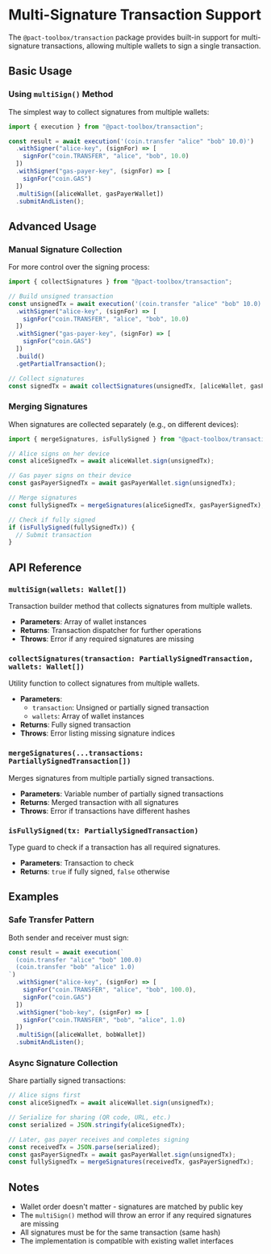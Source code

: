 # Multi-Signature Transaction Support

The `@pact-toolbox/transaction` package provides built-in support for multi-signature transactions, allowing multiple wallets to sign a single transaction.

## Basic Usage

### Using `multiSign()` Method

The simplest way to collect signatures from multiple wallets:

```typescript
import { execution } from "@pact-toolbox/transaction";

const result = await execution('(coin.transfer "alice" "bob" 10.0)')
  .withSigner("alice-key", (signFor) => [
    signFor("coin.TRANSFER", "alice", "bob", 10.0)
  ])
  .withSigner("gas-payer-key", (signFor) => [
    signFor("coin.GAS")
  ])
  .multiSign([aliceWallet, gasPayerWallet])
  .submitAndListen();
```

## Advanced Usage

### Manual Signature Collection

For more control over the signing process:

```typescript
import { collectSignatures } from "@pact-toolbox/transaction";

// Build unsigned transaction
const unsignedTx = await execution('(coin.transfer "alice" "bob" 10.0)')
  .withSigner("alice-key", (signFor) => [
    signFor("coin.TRANSFER", "alice", "bob", 10.0)
  ])
  .withSigner("gas-payer-key", (signFor) => [
    signFor("coin.GAS")
  ])
  .build()
  .getPartialTransaction();

// Collect signatures
const signedTx = await collectSignatures(unsignedTx, [aliceWallet, gasPayerWallet]);
```

### Merging Signatures

When signatures are collected separately (e.g., on different devices):

```typescript
import { mergeSignatures, isFullySigned } from "@pact-toolbox/transaction";

// Alice signs on her device
const aliceSignedTx = await aliceWallet.sign(unsignedTx);

// Gas payer signs on their device
const gasPayerSignedTx = await gasPayerWallet.sign(unsignedTx);

// Merge signatures
const fullySignedTx = mergeSignatures(aliceSignedTx, gasPayerSignedTx);

// Check if fully signed
if (isFullySigned(fullySignedTx)) {
  // Submit transaction
}
```

## API Reference

### `multiSign(wallets: Wallet[])`

Transaction builder method that collects signatures from multiple wallets.

- **Parameters**: Array of wallet instances
- **Returns**: Transaction dispatcher for further operations
- **Throws**: Error if any required signatures are missing

### `collectSignatures(transaction: PartiallySignedTransaction, wallets: Wallet[])`

Utility function to collect signatures from multiple wallets.

- **Parameters**: 
  - `transaction`: Unsigned or partially signed transaction
  - `wallets`: Array of wallet instances
- **Returns**: Fully signed transaction
- **Throws**: Error listing missing signature indices

### `mergeSignatures(...transactions: PartiallySignedTransaction[])`

Merges signatures from multiple partially signed transactions.

- **Parameters**: Variable number of partially signed transactions
- **Returns**: Merged transaction with all signatures
- **Throws**: Error if transactions have different hashes

### `isFullySigned(tx: PartiallySignedTransaction)`

Type guard to check if a transaction has all required signatures.

- **Parameters**: Transaction to check
- **Returns**: `true` if fully signed, `false` otherwise

## Examples

### Safe Transfer Pattern

Both sender and receiver must sign:

```typescript
const result = await execution(`
  (coin.transfer "alice" "bob" 100.0)
  (coin.transfer "bob" "alice" 1.0)
`)
  .withSigner("alice-key", (signFor) => [
    signFor("coin.TRANSFER", "alice", "bob", 100.0),
    signFor("coin.GAS")
  ])
  .withSigner("bob-key", (signFor) => [
    signFor("coin.TRANSFER", "bob", "alice", 1.0)
  ])
  .multiSign([aliceWallet, bobWallet])
  .submitAndListen();
```

### Async Signature Collection

Share partially signed transactions:

```typescript
// Alice signs first
const aliceSignedTx = await aliceWallet.sign(unsignedTx);

// Serialize for sharing (QR code, URL, etc.)
const serialized = JSON.stringify(aliceSignedTx);

// Later, gas payer receives and completes signing
const receivedTx = JSON.parse(serialized);
const gasPayerSignedTx = await gasPayerWallet.sign(unsignedTx);
const fullySignedTx = mergeSignatures(receivedTx, gasPayerSignedTx);
```

## Notes

- Wallet order doesn't matter - signatures are matched by public key
- The `multiSign()` method will throw an error if any required signatures are missing
- All signatures must be for the same transaction (same hash)
- The implementation is compatible with existing wallet interfaces